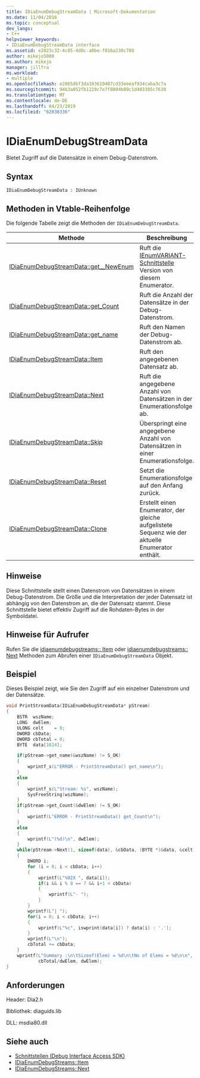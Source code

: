 ```yaml
---
title: IDiaEnumDebugStreamData | Microsoft-Dokumentation
ms.date: 11/04/2016
ms.topic: conceptual
dev_langs:
- C++
helpviewer_keywords:
- IDiaEnumDebugStreamData interface
ms.assetid: e2023c32-4c05-4d0c-a0be-f016a230c788
author: mikejo5000
ms.author: mikejo
manager: jillfra
ms.workload:
- multiple
ms.openlocfilehash: e2865dbf3da103610407cd33eeeaf934caba3c7a
ms.sourcegitcommit: 94b3a052fb1229c7e7f8804b09c1d403385c7630
ms.translationtype: MT
ms.contentlocale: de-DE
ms.lasthandoff: 04/23/2019
ms.locfileid: "62838336"
---
```

# <a name="idiaenumdebugstreamdata"></a>IDiaEnumDebugStreamData
Bietet Zugriff auf die Datensätze in einem Debug-Datenstrom.

## <a name="syntax"></a>Syntax

```
IDiaEnumDebugStreamData : IUnknown
```

## <a name="methods-in-vtable-order"></a>Methoden in Vtable-Reihenfolge
Die folgende Tabelle zeigt die Methoden der `IDiaEnumDebugStreamData`.

|Methode|Beschreibung|
|------------|-----------------|
|[IDiaEnumDebugStreamData::get__NewEnum](../../debugger/debug-interface-access/idiaenumdebugstreamdata-get-newenum.md)|Ruft die [IEnumVARIANT-Schnittstelle](/previous-versions/windows/desktop/api/oaidl/nn-oaidl-ienumvariant) Version von diesem Enumerator.|
|[IDiaEnumDebugStreamData::get_Count](../../debugger/debug-interface-access/idiaenumdebugstreamdata-get-count.md)|Ruft die Anzahl der Datensätze in der Debug-Datenstrom.|
|[IDiaEnumDebugStreamData::get_name](../../debugger/debug-interface-access/idiaenumdebugstreamdata-get-name.md)|Ruft den Namen der Debug-Datenstrom ab.|
|[IDiaEnumDebugStreamData::Item](../../debugger/debug-interface-access/idiaenumdebugstreamdata-item.md)|Ruft den angegebenen Datensatz ab.|
|[IDiaEnumDebugStreamData::Next](../../debugger/debug-interface-access/idiaenumdebugstreamdata-next.md)|Ruft die angegebene Anzahl von Datensätzen in der Enumerationsfolge ab.|
|[IDiaEnumDebugStreamData::Skip](../../debugger/debug-interface-access/idiaenumdebugstreamdata-skip.md)|Überspringt eine angegebene Anzahl von Datensätzen in einer Enumerationsfolge.|
|[IDiaEnumDebugStreamData::Reset](../../debugger/debug-interface-access/idiaenumdebugstreamdata-reset.md)|Setzt die Enumerationsfolge auf den Anfang zurück.|
|[IDiaEnumDebugStreamData::Clone](../../debugger/debug-interface-access/idiaenumdebugstreamdata-clone.md)|Erstellt einen Enumerator, der gleiche aufgelistete Sequenz wie der aktuelle Enumerator enthält.|

## <a name="remarks"></a>Hinweise
Diese Schnittstelle stellt einen Datenstrom von Datensätzen in einem Debug-Datenstrom. Die Größe und die Interpretation der jeder Datensatz ist abhängig von den Datenstrom an, die der Datensatz stammt. Diese Schnittstelle bietet effektiv Zugriff auf die Rohdaten-Bytes in der Symboldatei.

## <a name="notes-for-callers"></a>Hinweise für Aufrufer
Rufen Sie die [idiaenumdebugstreams:: Item](../../debugger/debug-interface-access/idiaenumdebugstreams-item.md) oder [idiaenumdebugstreams:: Next](../../debugger/debug-interface-access/idiaenumdebugstreams-next.md) Methoden zum Abrufen einer `IDiaEnumDebugStreamData` Objekt.

## <a name="example"></a>Beispiel
 Dieses Beispiel zeigt, wie Sie den Zugriff auf ein einzelner Datenstrom und der Datensätze.

```C++
void PrintStreamData(IDiaEnumDebugStreamData* pStream)
{
    BSTR  wszName;
    LONG  dwElem;
    ULONG celt    = 0;
    DWORD cbData;
    DWORD cbTotal = 0;
    BYTE  data[1024];

    if(pStream->get_name(&wszName) != S_OK)
    {
        wprintf_s(L"ERROR - PrintStreamData() get_name\n");
    }
    else
    {
        wprintf_s(L"Stream: %s", wszName);
        SysFreeString(wszName);
    }
    if(pStream->get_Count(&dwElem) != S_OK)
    {
        wprintf(L"ERROR - PrintStreamData() get_Count\n");
    }
    else
    {
        wprintf(L"(%d)\n", dwElem);
    }
    while(pStream->Next(1, sizeof(data), &cbData, (BYTE *)&data, &celt) == S_OK)
    {
        DWORD i;
        for (i = 0; i < cbData; i++)
        {
            wprintf(L"%02X ", data[i]);
            if(i && i % 8 == 7 && i+1 < cbData)
            {
                wprintf(L"- ");
            }
        }
        wprintf(L"| ");
        for(i = 0; i < cbData; i++)
        {
            wprintf(L"%c", iswprint(data[i]) ? data[i] : '.');
        }
        wprintf(L"\n");
        cbTotal += cbData;
    }
    wprintf(L"Summary :\n\tSizeof(Elem) = %d\n\tNo of Elems = %d\n\n",
            cbTotal/dwElem, dwElem);
}
```

## <a name="requirements"></a>Anforderungen
Header: Dia2.h

Bibliothek: diaguids.lib

DLL: msdia80.dll

## <a name="see-also"></a>Siehe auch
- [Schnittstellen (Debug Interface Access SDK)](../../debugger/debug-interface-access/interfaces-debug-interface-access-sdk.md)
- [IDiaEnumDebugStreams::Item](../../debugger/debug-interface-access/idiaenumdebugstreams-item.md)
- [IDiaEnumDebugStreams::Next](../../debugger/debug-interface-access/idiaenumdebugstreams-next.md)
